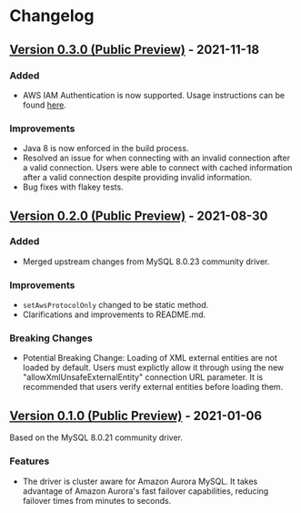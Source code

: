 # Changelog

## [Version 0.3.0 (Public Preview)](https://github.com/awslabs/aws-mysql-jdbc/releases/tag/0.3.0) - 2021-11-18

### Added
* AWS IAM Authentication is now supported. Usage instructions can be found [here](https://github.com/awslabs/aws-mysql-jdbc#aws-iam-database-authentication).

### Improvements
* Java 8 is now enforced in the build process.
* Resolved an issue for when connecting with an invalid connection after a valid connection. Users were able to connect with cached information after a valid connection despite providing invalid information.
* Bug fixes with flakey tests.

## [Version 0.2.0 (Public Preview)](https://github.com/awslabs/aws-mysql-jdbc/releases/tag/0.2.0) - 2021-08-30

### Added
* Merged upstream changes from MySQL 8.0.23 community driver.

### Improvements
* `setAwsProtocolOnly` changed to be static method.
* Clarifications and improvements to README.md.

### Breaking Changes
* Potential Breaking Change: Loading of XML external entities are not loaded by default. Users must explictly allow it through using the new "allowXmlUnsafeExternalEntity" connection URL parameter. It is recommended that users verify external entities before loading them.

## [Version 0.1.0 (Public Preview)](https://github.com/awslabs/aws-mysql-jdbc/releases/tag/0.1.0) - 2021-01-06

Based on the MySQL 8.0.21 community driver.

### Features
* The driver is cluster aware for Amazon Aurora MySQL. It takes advantage of Amazon Aurora's fast failover capabilities, reducing failover times from minutes to seconds.
